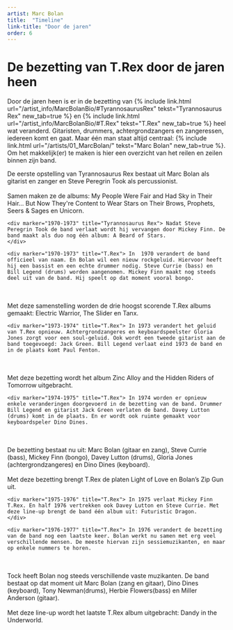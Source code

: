 ```yaml
---
artist: Marc Bolan
title:  "Timeline"
link-title: "Door de jaren"
order: 6
---
```

# De bezetting van T.Rex door de jaren heen

Door de jaren heen is er in de bezetting van {% include link.html url="/artist_info/MarcBolanBio/#TyrannosaurusRex" tekst="Tyrannosaurus Rex" new_tab=true %} en {% include link.html url="/artist_info/MarcBolanBio/#T.Rex" tekst="T.Rex" new_tab=true %} heel wat veranderd. Gitaristen, drummers, achtergrondzangers en zangeressen, iedereen komt en gaat. Maar één man staat altijd centraal: {% include link.html url="/artists/01_MarcBolan/" tekst="Marc Bolan" new_tab=true %}. Om het makkelijk(er) te maken is hier een overzicht van het reilen en zeilen binnen zijn band.

<div class="timeline">
    <div marker="1967-1969" title="Tyrannosaurus Rex"> 
De eerste opstelling van Tyrannosaurus Rex bestaat uit Marc Bolan als gitarist en zanger en Steve Peregrin Took als percussionist.
<br><br>Samen maken ze de albums: My People Were Fair and Had Sky in Their Hair... But Now They're Content to Wear Stars on Their Brows, Prophets, Seers & Sages en Unicorn.
	</div>
	
	<div marker="1970-1973" title="Tyrannosaurus Rex"> Nadat Steve Peregrin Took de band verlaat wordt hij vervangen door Mickey Finn. De band maakt als duo nog één album: A Beard of Stars.  	</div>
		<div marker="1970-1973" title="T.Rex"> In  1970 verandert de band officieel van naam. En Bolan wil een nieuw rockgeluid. Hiervoor heeft hij een bassist en een echte drummer nodig. Steve Currie (bass) en Bill Legend (drums) worden aangenomen. Mickey Finn maakt nog steeds deel uit van de band. Hij speelt op dat moment vooral bongo.<br><br>Met deze samenstelling worden de drie hoogst scorende T.Rex albums gemaakt: Electric Warrior, The Slider en Tanx.	</div>
	
	<div marker="1973-1974" title="T.Rex"> In 1973 verandert het geluid van T.Rex opnieuw. Achtergrondzangeres en keyboardspeelster Gloria Jones zorgt voor een soul-geluid. Ook wordt een tweede gitarist aan de band toegevoegd: Jack Green. Bill Legend verlaat eind 1973 de band en in de plaats komt Paul Fenton. <br><br>Met deze bezetting wordt het album Zinc Alloy and the Hidden Riders of Tomorrow uitgebracht.  	</div>
	
	<div marker="1974-1975" title="T.Rex"> In 1974 worden er opnieuw enkele veranderingen doorgevoerd in de bezetting van de band. Drummer Bill Legend en gitarist Jack Green verlaten de band. Davey Lutton (drums) komt in de plaats. En er wordt ook ruimte gemaakt voor keyboardspeler Dino Dines. <br><br>De bezetting bestaat nu uit: Marc Bolan (gitaar en zang), Steve Currie (bass), Mickey  Finn (bongo), Davey Lutton (drums), Gloria Jones (achtergrondzangeres) en Dino Dines (keyboard). <br><br>Met deze bezetting brengt T.Rex de platen Light of Love en Bolan’s Zip Gun uit.	</div>
	
	<div marker="1975-1976" title="T.Rex"> In 1975 verlaat Mickey Finn T.Rex. En half 1976 vertrekken ook Davey Lutton en Steve Currie. Met deze line-up brengt de band één album uit: Futuristic Dragon.	</div>
	
	<div marker="1976-1977" title="T.Rex"> In 1976 verandert de bezetting van de band nog een laatste keer. Bolan werkt nu samen met erg veel verschillende mensen. De meeste hiervan zijn sessiemuzikanten, en maar op enkele nummers te horen.<br><br>Tock heeft Bolan nog steeds verschillende vaste muzikanten. De band bestaat op dat moment uit Marc Bolan (zang en gitaar), Dino Dines (keyboard), Tony Newman(drums), Herbie Flowers(bass) en Miller Anderson (gitaar).<br><br>Met deze line-up wordt het laatste T.Rex album uitgebracht: Dandy in the Underworld. 	</div>

</div>

